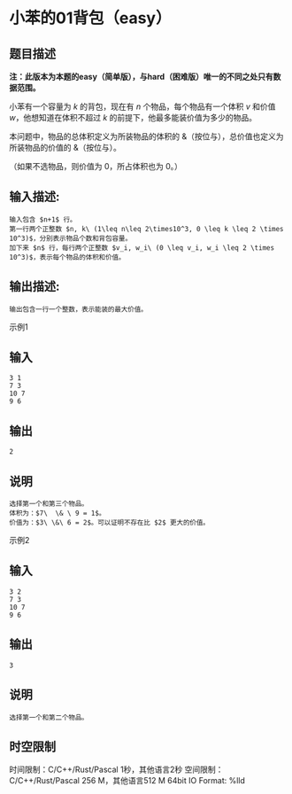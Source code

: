 # 小苯的01背包（easy）

## 题目描述

**注：此版本为本题的easy（简单版），与hard（困难版）唯一的不同之处只有数据范围。**  
  


小苯有一个容量为 $k$ 的背包，现在有 $n$ 个物品，每个物品有一个体积 $v$ 和价值 $w$，他想知道在体积不超过 $k$ 的前提下，他最多能装价值为多少的物品。 

本问题中，物品的总体积定义为所装物品的体积的 $\&$（按位与），总价值也定义为所装物品的价值的 $\&$（按位与）。 

（如果不选物品，则价值为 0，所占体积也为 0。） 

## 输入描述:
    
    
    输入包含 $n+1$ 行。  
    第一行两个正整数 $n, k\ (1\leq n\leq 2\times10^3, 0 \leq k \leq 2 \times 10^3)$，分别表示物品个数和背包容量。  
    加下来 $n$ 行，每行两个正整数 $v_i, w_i\ (0 \leq v_i, w_i \leq 2 \times 10^3)$，表示每个物品的体积和价值。

## 输出描述:
    
    
    输出包含一行一个整数，表示能装的最大价值。

示例1 

## 输入
    
    
    3 1
    7 3
    10 7
    9 6

## 输出
    
    
    2

## 说明
    
    
    选择第一个和第三个物品。  
    体积为：$7\  \& \ 9 = 1$。  
    价值为：$3\ \&\ 6 = 2$。可以证明不存在比 $2$ 更大的价值。

示例2 

## 输入
    
    
    3 2
    7 3
    10 7
    9 6

## 输出
    
    
    3

## 说明
    
    
    选择第一个和第二个物品。


## 时空限制

时间限制：C/C++/Rust/Pascal 1秒，其他语言2秒
空间限制：C/C++/Rust/Pascal 256 M，其他语言512 M
64bit IO Format: %lld